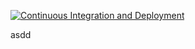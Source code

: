 [![Continuous Integration and Deployment](https://github.com/warriornub1/PokiMelon-Backend/actions/workflows/ci-cd.yaml/badge.svg)](https://github.com/warriornub1/PokiMelon-Backend/actions/workflows/ci-cd.yaml)

asdd
